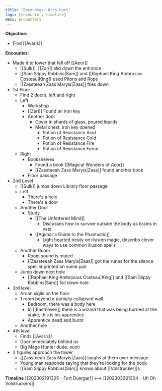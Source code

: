 ```yaml
---
title: "Encounter: Orcs Hurt"
tags: [encounter, timeline]
menu: Encounters
---
```

**Objective:** 
- Find [[Avaris]]

**Encounter:**

- Made it to tower that fell off [[Aeor]] 
	- [[Sulk]], [[Zari]] slid down the entrance
	- [[Sam Slippy Robbins|Sam]] and [[Raphael King Ambrosius Costeau|King]] used Pitons and Rope
	- [[Zassteeah Zass Maryis|Zaas]] flies down
- 1st Floor
	- Find 2 doors, left and right
	- Left
		- Workshop
		- [[Zari]] Found an iron key
		- Another door
			- Cover in shards of glass, poured liquids
			- Metal chest, iron key opened
				- Potion of Resistance Acid
				- Potion of Resistance Cold
				- Potion of Resistance Fire
				- Potion of Resistance Force
	- Right
		- Bookshelves
			- Found a book [[Magical Wonders of Aeor]]
			- [[Zassteeah Zass Maryis|Zaas]] found another book
		- Floor passage
- 2nd Level
	- [[Sulk]] jumps down Library floor passage
	- Left
		- There's a hole
		- There's a door
	- Another Door
		- Study
			- [[The Unfettered Mind]]
				- Discusses how to survive outside the body as brains in vats
			- [[Agimar's Guide to the Phantastic]]
				- Light hearted treaty on illusion magic, describs clever ways to use common illusion spells
	- Another Room
		- Room sound is muted
		- [[Zassteeah Zass Maryis|Zaas]] got the runes for the silence spell imprinted on some pair
	- Jump down next hole
		- [[Raphael King Ambrosius Costeau|King]] and [[Sam Slippy Robbins|Sam]] fall down hole
- 3rd level
	- Arcan sigils on the floor
	- 1 room beyond a partially collapsed wall
		- Bedroom, there was a body here
		- In [[Easthaven]] there is a wizard that was being burned at the stake, this is his apprentice
		- Apprentice dead and burnt
	- Another hole
- 4th level
	- Finds [[Avaris]]
	- Door immediately behind us
	- Big Mage Hunter dude, ouch
- 2 figures approach the tower
	- [[Zassteeah Zass Maryis|Zaas]] laughs at them over message
	- Young man responds saying that they're looking for the book
	- [[Sam Slippy Robbins|Sam]] knows about [[Volstrucker]]s


**Timeline**
[[202302191305 - Fort Duergar]] <--> [[202303261304 - Uh Oh Volstruckers]]
